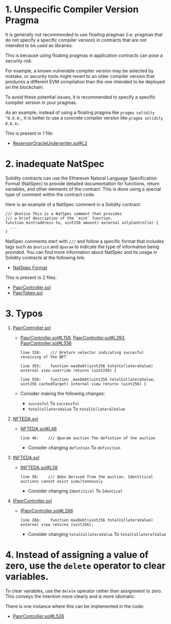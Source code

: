 # 1. Unspecific Compiler Version Pragma

It is generally not recommended to use floating pragmas (i.e. pragmas that do not specify a specific compiler version) in contracts that are not intended to be used as libraries.

This is because using floating pragmas in application contracts can pose a security risk.

For example, a known vulnerable compiler version may be selected by mistake, or security tools might revert to an older compiler version that produces a different EVM compilation than the one intended to be deployed on the blockchain.

To avoid these potential issues, it is recommended to specify a specific compiler version in your pragmas.

As an example, instead of using a floating pragma like `pragma solidity ^0.8.0;`, it is better to use a concrete compiler version like `pragma solidity 0.8.4;`.

This is present in 1 file:

- [ReservoirOracleUnderwriter.sol#L2](https://github.com/with-backed/papr/blob/9528f2711ff0c1522076b9f93fba13f88d5bd5e6/src/ReservoirOracleUnderwriter.sol#L2)

# 2. inadequate NatSpec

Solidity contracts can use the Ethereum Natural Language Specification Format (NatSpec) to provide detailed documentation for functions, return variables, and other elements of the contract. This is done using a special type of comment within the contract code.

Here is an example of a NatSpec comment in a Solidity contract:

```solidity
/// @notice This is a NatSpec comment that provides
/// a brief description of the `mint` function.
function mint(address to, uint256 amount) external onlyController {
  ...
}
```

NatSpec comments start with `///` and follow a specific format that includes tags such as `@notice` and `@param` to indicate the type of information being provided. You can find more information about NatSpec and its usage in Solidity contracts at the following link:

- [NatSpec Format](https://docs.soliditylang.org/en/v0.8.16/natspec-format.html)

This is present in 2 files:

- [PaprController.sol](https://github.com/with-backed/papr/blob/9528f2711ff0c1522076b9f93fba13f88d5bd5e6/src/PaprController.sol)
- [PaprToken.sol](https://github.com/with-backed/papr/blob/9528f2711ff0c1522076b9f93fba13f88d5bd5e6/src/PaprToken.sol)

# 3. Typos

1. [PaprController.sol](https://github.com/with-backed/papr/blob/9528f2711ff0c1522076b9f93fba13f88d5bd5e6/src/PaprController.sol)

   - [PaprController.sol#L158](https://github.com/with-backed/papr/blob/9528f2711ff0c1522076b9f93fba13f88d5bd5e6/src/PaprController.sol#L158), [PaprController.sol#L393](https://github.com/with-backed/papr/blob/9528f2711ff0c1522076b9f93fba13f88d5bd5e6/src/PaprController.sol#L393), [PaprController.sol#L556](https://github.com/with-backed/papr/blob/9528f2711ff0c1522076b9f93fba13f88d5bd5e6/src/PaprController.sol#L556)

     ```solidity
     line 158:    /// @return selector indicating succesful receiving of the NFT

     line 393:    function maxDebt(uint256 totalCollateraValue) external view override returns (uint256) {

     line 556:    function _maxDebt(uint256 totalCollateraValue, uint256 cachedTarget) internal view returns (uint256) {
     ```

   - Consider making the following changes:
     - `succesful` To `successful`
     - `totalCollateraValue` To `totalCollateralValue`

2. [NFTEDA.sol](https://github.com/with-backed/papr/blob/9528f2711ff0c1522076b9f93fba13f88d5bd5e6/src/NFTEDA/NFTEDA.sol)

   - [NFTEDA.sol#L46](https://github.com/with-backed/papr/blob/9528f2711ff0c1522076b9f93fba13f88d5bd5e6/src/NFTEDA/NFTEDA.sol#L46)

     ```solidity
     line 46:    /// @param auction The defintion of the auction
     ```

     - Consider changing `defintion` To `definition`

3. [INFTEDA.sol](https://github.com/with-backed/papr/blob/9528f2711ff0c1522076b9f93fba13f88d5bd5e6/src/NFTEDA/interfaces/INFTEDA.sol)

   - [INFTEDA.sol#L58](https://github.com/with-backed/papr/blob/9528f2711ff0c1522076b9f93fba13f88d5bd5e6/src/NFTEDA/interfaces/INFTEDA.sol#L58)

     ```solidity
     line 58:    /// @dev Derived from the auction. Identitical auctions cannot exist simultaneously
     ```

     - Consider changing `Identitical` To `Identical`

4. [IPaprController.sol](https://github.com/with-backed/papr/blob/9528f2711ff0c1522076b9f93fba13f88d5bd5e6/src/interfaces/IPaprController.sol)

   - [IPaprController.sol#L266](https://github.com/with-backed/papr/blob/9528f2711ff0c1522076b9f93fba13f88d5bd5e6/src/interfaces/IPaprController.sol#L266)

     ```solidity
     line 266:    function maxDebt(uint256 totalCollateraValue) external view returns (uint256);
     ```

     - Consider changing `totalCollateraValue` To `totalCollateralValue`


# 4. Instead of assigning a value of zero, use the `delete` operator to clear variables.

To clear variables, use the `delete` operator rather than assignment to zero. This conveys the intention more clearly and is more idiomatic.

There is one instance where this can be implemented in the code:

- [PaprController.sol#L526](https://github.com/with-backed/papr/blob/9528f2711ff0c1522076b9f93fba13f88d5bd5e6/src/PaprController.sol#L526)
